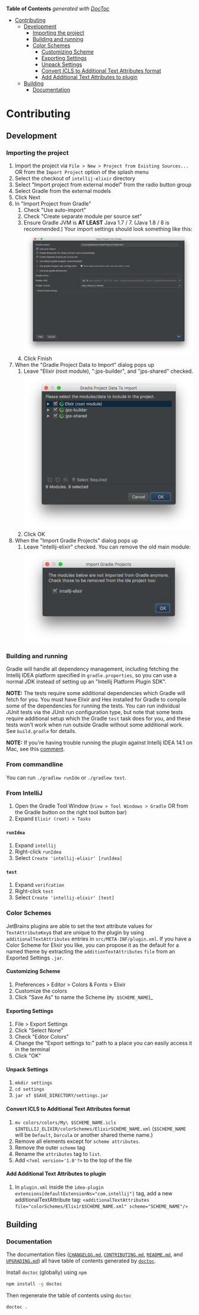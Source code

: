 <!-- START doctoc generated TOC please keep comment here to allow auto update -->
<!-- DON'T EDIT THIS SECTION, INSTEAD RE-RUN doctoc TO UPDATE -->
**Table of Contents**  *generated with [DocToc](https://github.com/thlorenz/doctoc)*

- [Contributing](#contributing)
  - [Development](#development)
    - [Importing the project](#importing-the-project)
    - [Building and running](#building-and-running)
    - [Color Schemes](#color-schemes)
      - [Customizing Scheme](#customizing-scheme)
      - [Exporting Settings](#exporting-settings)
      - [Unpack Settings](#unpack-settings)
      - [Convert ICLS to Additional Text Attributes format](#convert-icls-to-additional-text-attributes-format)
      - [Add Additional Text Attributes to plugin](#add-additional-text-attributes-to-plugin)
  - [Building](#building)
    - [Documentation](#documentation)

<!-- END doctoc generated TOC please keep comment here to allow auto update -->

# Contributing

## Development

### Importing the project

1. Import the project via `File > New > Project from Existing Sources...`  OR from the `Import Project` option of the splash menu
2. Select the checkout of `intellij-elixir` directory
3. Select "Import project from external model" from the radio button group
4. Select Gradle from the external models
5. Click Next
6. In "Import Project from Gradle"
   1. Check "Use auto-import"
   2. Check "Create separate module per source set"
   3. Ensure Gradle JVM is **AT LEAST** Java 1.7 / 7.  (Java 1.8 / 8 is recommended.)
   Your import settings should look something like this:<br/>
   ![Gradle settings](/screenshots/contributing/gradle_settings.png?raw=true "Gradle settings")
   4. Click Finish
7. When the "Gradle Project Data to Import" dialog pops up
   1. Leave "Elixir (root module), ":jps-builder", and "jps-shared" checked.<br/>
   ![Select modules](/screenshots/contributing/select_modules.png?raw=true "Select modules")
   2. Click OK
8. When the "Import Gradle Projects" dialog pops up
   1. Leave "intellij-elixir" checked.  You can remove the old main module:<br/>
     ![Remove module](/screenshots/contributing/remove_module.png?raw=true "Remove module")

### Building and running

Gradle will handle all dependency management, including fetching the Intellij IDEA platform specified in `gradle.properties`, so you can use a normal JDK instead of setting up an "Intellij Platform Plugin SDK".

**NOTE:** The tests require some additional dependencies which Gradle will fetch for you. You must have Elixir and Hex installed for Gradle to compile some of the dependencies for running the tests. You can run individual JUnit tests via the JUnit run configuration type, but note that some tests require additional setup which the Gradle `test` task does for you, and these tests won't work when run outside Gradle without some additional work. See `build.gradle` for details.

**NOTE:** If you're having trouble running the plugin against Intellij IDEA 14.1 on Mac, see this [comment](https://github.com/KronicDeth/intellij-elixir/pull/504#issuecomment-284275036).

### From commandline
You can run `./gradlew runIde` or `./gradlew test`.

### From IntelliJ

1. Open the Gradle Tool Window (`View > Tool Windows > Gradle` OR from the Gradle button on the right tool button bar)
2. Expand `Elixir (root) > Tasks`

#### `runIdea`

1. Expand `intellij`
2. Right-click `runIdea`
3. Select `Create 'intellij-elixir' [runIdea]`

#### `test`

1. Expand `verifcation`
2. Right-click `test`
3. Select `Create 'intellij-elixir' [test]`

### Color Schemes

JetBrains plugins are able to set the text attribute values for `TextAttributeKey`s that are unique to the plugin by using `additionalTextAttributes` entries in `src/META-INF/plugin.xml`.  If you have a Color Scheme for Elixir you like, you can propose it as the default for a named theme by extracting the `additionTextAttributes` `file` from an Exported Settings `.jar`.

#### Customizing Scheme

1. Preferences > Editor > Colors & Fonts > Elixir
2. Customize the colors
3. Click "Save As" to name the Scheme (`My $SCHEME_NAME`)_

#### Exporting Settings

1. File > Export Settings
2. Click "Select None"
3. Check "Editor Colors"
4. Change the "Export settings to:" path to a place you can easily access it in the terminal
5. Click "OK"

#### Unpack Settings

1. `mkdir settings`
2. `cd settings`
3. `jar xf $SAVE_DIRECTORY/settings.jar`

#### Convert ICLS to Additional Text Attributes format

1. `mv colors/colors/My\ $SCHEME_NAME.icls $INTELLIJ_ELIXIR/colorSchemes/ElixirSCHEME_NAME.xml` (`$SCHEME_NAME` will be `Default`, `Darcula` or another shared theme name.)
2. Remove all elements except for `scheme attributes`.
3. Remove the outer `scheme` tag
4. Rename the `attributes` tag to `list`.
5. Add `<?xml version='1.0'?>` to the top of the file

#### Add Additional Text Attributes to plugin

1. In `plugin.xml` inside the `idea-plugin extensions[defaultExtensionNs="com.intellij"]` tag, add a new additionalTextAttribute tag: `<additionalTextAttributes file="colorSchemes/Elixir$SCHEME_NAME.xml" scheme="SCHEME_NAME"/>`

## Building

### Documentation

The documentation files ([`CHANGELOG.md`](CHANGELOG.md), [`CONTRIBUTING.md`](CONTRIBUTING.md), [`README.md`](README.md),
and [`UPGRADING.md`](UPGRADING.md)) all have table of contents generated by
[`doctoc`](https://github.com/thlorenz/doctoc).

Install `doctoc` (globally) using `npm`

```sh
npm install -g doctoc
```

Then regenerate the table of contents using `doctoc`

```sh
doctoc .
```

